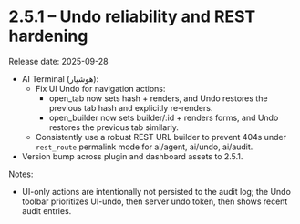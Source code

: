 # 2.5.1 – Undo reliability and REST hardening

Release date: 2025-09-28

- AI Terminal (هوشیار):
  - Fix UI Undo for navigation actions:
    - open_tab now sets hash + renders, and Undo restores the previous tab hash and explicitly re-renders.
    - open_builder now sets builder/:id + renders forms, and Undo restores the previous tab similarly.
  - Consistently use a robust REST URL builder to prevent 404s under `rest_route` permalink mode for ai/agent, ai/undo, ai/audit.
- Version bump across plugin and dashboard assets to 2.5.1.

Notes:
- UI-only actions are intentionally not persisted to the audit log; the Undo toolbar prioritizes UI-undo, then server undo token, then shows recent audit entries.
